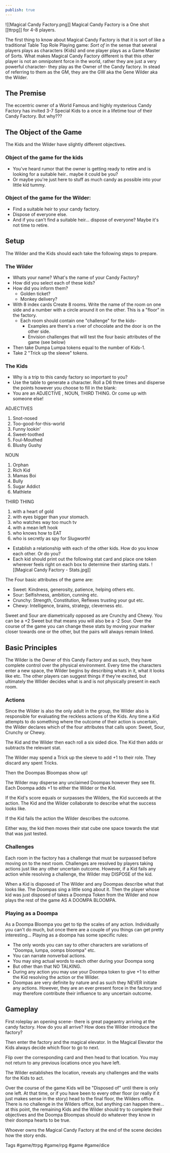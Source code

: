 ```yaml
---
publish: true
---
```




![[Magical Candy Factory.png]]
Magical Candy Factory is a One shot [[ttrpg]] for 4-8 players.

The first thing to know about Magical Candy Factory is that it is sort of like a traditional Table Top Role Playing game: *Sort of* in the sense that several players plays as characters (Kids) and one player plays as a Game Master of Sorts. What makes Magical Candy Factory different is that this other player is not an omnipotent force in the world, rather they are just a very powerful character- they play as the Owner of the Candy factory. In stead of referring to them as the GM, they are the GW aka the Gene Wilder aka the Wilder.

## The Premise
The eccentric owner of a World Famous and highly mysterious Candy Factory has invited 3-7 Special Kids to a once in a lifetime tour of their Candy Factory. But why???

## The Object of the Game
The Kids and the Wilder have slightly different objectives.
### Object of the game for the kids
-   You've heard rumor that the owner is getting ready to retire and is looking for a suitable heir.. maybe it could be you?
-   Or maybe you're just here to stuff as much candy as possible into your little kid tummy.
### Object of the game for the Wilder:
-   Find a suitable heir to your candy factory.
-   Dispose of everyone else.
-   And if you can't find a suitable heir... dispose of everyone? Maybe it's not time to retire.
## Setup
The Wilder and the Kids should each take the following steps to prepare.
### The Wilder
-   Whats your name? What's the name of your Candy Factory?
-   How did you select each of these kids?
-   How did you inform them?
	-   Golden ticket?
	-   Monkey delivery?
-   With 8 index cards Create 8 rooms. Write the name of the room on one side and a number with a circle around it on the other. This is a "floor" in the factory.
	-   Each room should contain one "challenge" for the kids-
		-   Examples are there's a river of chocolate and the door is on the other side.
		-   Envision challenges that will test the four basic attributes of the game (see below)
-   Then take Dumpa Lumpa tokens equal to the number of Kids-1.
-   Take 2 "Trick up the sleeve" tokens.
### The Kids
-   Why is a trip to this candy factory so important to you?
-   Use the table to generate a character. Roll a D6 three times and disperse the points however you choose to fill in the blank:
-   You are an ADJECTIVE , NOUN, THIRD THING.
 Or come up with someone else!
  
  ADJECTIVES
   1. Snot-nosed
   2. Too-good-for-this-world
   3. Funny lookin'
   4. Sweet-toothed
   5. Foul-Mouthed
   6. Blushy Gushy
	
  NOUN
  1. Orphan
  2. Rich Kid
  3. Mamas Boi
  4. Bully
  5. Sugar Addict
  6. Mathlete
  
  THIRD THING
1. with a heart of gold
2. with eyes bigger than your stomach. 
3. who watches way too much tv
4. with a mean left hook
5. who knows how to EAT
6. who is secretly as spy for Slugworth!

-   Establish a relationship with each of the other kids. How do you know each other. Or do you?
-   Each kid should print out the following stat card and place one token wherever feels right on each box to determine their starting stats.
![[Magical Candy Factory - Stats.jpg]]

The Four basic attributes of the game are:
- Sweet: Kindness, generosity, patience, helping others etc.
- Sour: Selfishness, ambition, cunning etc.
- Crunchy: Strength, Constitution, Reflexes trusting your gut etc.
- Chewy: Intelligence, brains, strategy, cleverness etc.

Sweet and Sour are diametrically opposed as are Crunchy and Chewy. You can be a +2 Sweet but that means you will also be a -2 Sour. Over the course of the game you can change these stats by moving your marker closer towards one or the other, but the pairs will always remain linked.

## Basic Principles
The Wilder is the Owner of this Candy Factory and as such, they have complete control over the physical environment. Every time the characters enter a new space, the Wilder begins by describing whats in it, what it looks like etc. The other players can suggest things if they're excited, but ultimately the WIlder decides what is and is not physically present in each room.

### Actions

Since the Wilder is also the only adult in the group, the Wilder also is responsible for evaluating the reckless actions of the Kids. Any time a Kid attempts to do something  where the outcome of their action is uncertain, the Wilder declares which of the four attributes that calls upon: Sweet, Sour, Crunchy or Chewy. 

The Kid and the Wilder then each roll a six sided dice. The Kid then adds or subtracts the relevant stat.

The Wilder may spend a Trick up the sleeve to add +1 to their role. They discard any spent Tricks.

Then the Doompas Bloompas show up!

The Wilder may disperse any unclaimed Doompas however they see fit. Each Doompa adds +1 to either the Wilder or the Kid. 

If the Kid's score equals or surpasses the Wilders, the Kid succeeds at the action. The Kid and the Wilder collaborate to describe what the success looks like.

If the Kid fails the action the Wilder describes the outcome.

Either way, the kid then moves their stat cube one space towards the stat that was just tested.

### Challenges
Each room in the factory has a challenge that must be surpassed before moving on to the next room. Challenges are resolved by players taking actions just like any other uncertain outcome. However, if a Kid fails any action while resolving a challenge, the Wilder may DISPOSE of the kid. 

When a Kid is disposed of The Wilder and any Doompas describe what that looks like. The Doompas sing a little song about it. Then the player whose kid was just disposed of takes a Doompa Token from the Wilder and  now plays the rest of the game AS A DOOMPA BLOOMPA.

### Playing as a Doompa
As a Doompa Bloompa you get to tip the scales of any action. Individually you can't do much, but once there are a couple of you things can get pretty interesting... Playing as a doompa has some specific rules:
- The only words you can say to other characters are variations of "Doompa, lumpa, oomps bloompa" etc.
- You can narrate nonverbal actions.
- You may sing actual words to each other during your Doompa song
- But other than that NO TALKING.
- During any action you may use your Doompa token to give +1 to either the Kid resolving the action or the Wilder.
- Doompas are very definite by nature and as such they NEVER initiate any actions. However, they are an ever present force in the factory and may therefore contribute their influence to any uncertain outcome.

## Gameplay
 First roleplay an opening scene- there is great pageantry arriving at the candy factory. How do you all arrive? How does the Wilder introduce the factory?
 
 Then enter the factory and the magical elevator. In the Magical Elevator the Kids always decide which floor to go to next.
 
 Flip over the corresponding card and then head to that location. You may not return to any previous locations once you have left.
 
 The Wilder establishes the location, reveals any challenges and the waits for the Kids to act.

Over the course of the game Kids will be "Disposed of" until there is only one left. At that time, or if you have been to every other floor (or really if it just makes sense in the story) head to the final floor, the Wilders office.
There is no challenge in the Wilders office, but anything can happen there... at this point, the remaining Kids and the Wilder should try to complete their objectives and the Doompa Bloompas should do whatever they know in their doompa hearts to be true.

Whoever owns the Magical Candy Factory at the end of the scene decides how the story ends.

Tags
	#game/ttrpg #game/rpg #game #game/dice 